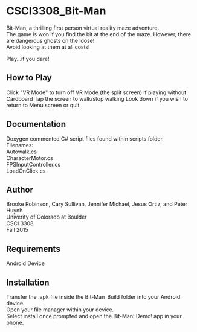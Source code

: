 # CSCI3308_Bit-Man  
 Bit-Man, a thrilling first person virtual reality maze adventure.  
 The game is won if you find the bit at the end of the maze.
 However, there are dangerous ghosts on the loose!  
 Avoid looking at them at all costs!
 
 Play...if you dare!  
  
   
## How to Play  
Click "VR Mode" to turn off VR Mode (the split screen) if playing without Cardboard
Tap the screen to walk/stop walking
Look down if you wish to return to Menu screen or quit 

## Documentation  
Doxygen commented C# script files found within scripts folder.  
Filenames:  
  Autowalk.cs  
  CharacterMotor.cs  
  FPSInputController.cs  
  LoadOnClick.cs  
   
## Author  
Brooke Robinson, Cary Sullivan, Jennifer Michael, Jesus Ortiz, and Peter Huynh  
Univerity of Colorado at Boulder  
CSCI 3308  
Fall 2015  

## Requirements
Android Device

## Installation  
Transfer the .apk file inside the Bit-Man_Build folder into your Android device.  
Open your file manager within your device.  
Select install once prompted and open the Bit-Man! Demo! app in your phone.

